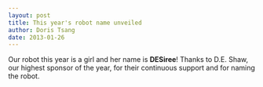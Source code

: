 ```yaml
---
layout: post
title: This year's robot name unveiled
author: Doris Tsang
date: 2013-01-26
---
```

Our robot this year is a girl and her name is **DESiree**! Thanks to D.E. Shaw, our highest sponsor of the year, for their continuous support and for naming the robot.
